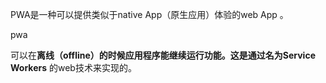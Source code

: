 PWA是一种可以提供类似于native App（原生应用）体验的web App 。

pwa

可以在**离线（offline）**的时候应用程序能继续运行功能。这是通过名为**Service Workers** 的web技术来实现的。

